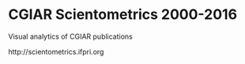 # CGIAR Scientometrics 2000-2016
<p>Visual analytics of CGIAR publications</p>
http://scientometrics.ifpri.org
